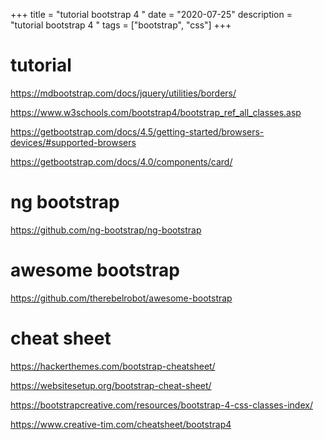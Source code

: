 +++
title = "tutorial bootstrap 4 "
date = "2020-07-25"
description = "tutorial bootstrap 4 "
tags = ["bootstrap", "css"]
+++


tutorial
=========
https://mdbootstrap.com/docs/jquery/utilities/borders/

https://www.w3schools.com/bootstrap4/bootstrap_ref_all_classes.asp



https://getbootstrap.com/docs/4.5/getting-started/browsers-devices/#supported-browsers

https://getbootstrap.com/docs/4.0/components/card/

ng bootstrap
===========
https://github.com/ng-bootstrap/ng-bootstrap

awesome bootstrap
======
https://github.com/therebelrobot/awesome-bootstrap

cheat sheet
=======
https://hackerthemes.com/bootstrap-cheatsheet/

https://websitesetup.org/bootstrap-cheat-sheet/

https://bootstrapcreative.com/resources/bootstrap-4-css-classes-index/

https://www.creative-tim.com/cheatsheet/bootstrap4
